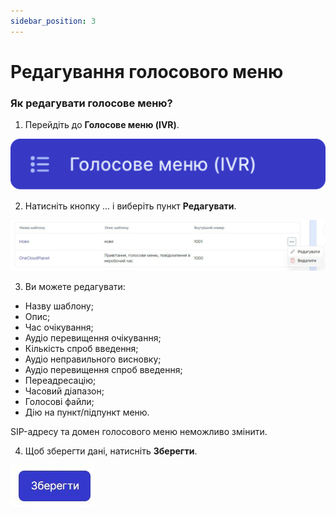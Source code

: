 ```yaml
---
sidebar_position: 3
---
```


# Редагування голосового меню

### Як редагувати голосове меню?

1. Перейдіть до **Голосове меню (IVR)**.
 
 ![](../img/call-processing/create-ivr/side-bar-ivr-tab.svg)

2. Натисніть кнопку ... і виберіть пункт **Редагувати**. 
 
 ![](../img/call-processing/create-ivr/Рисунок41.png)

3. Ви можете редагувати:
-	Назву шаблону;
-	Опис;
-	Час очікування;
-	Аудіо перевищення очікування;
-	Кількість спроб введення;
-	Аудіо неправильного висновку;
-	Аудіо перевищення спроб введення;
-	Переадресацію;
-	Часовий діапазон;
-	Голосові файли;
-	Дію на пункт/підпункт меню.

SIP-адресу та домен голосового меню неможливо змінити.

4. Щоб зберегти дані, натисніть **Зберегти**.
 
![](../img/call-processing/create-ivr/Рисунок43.png)
